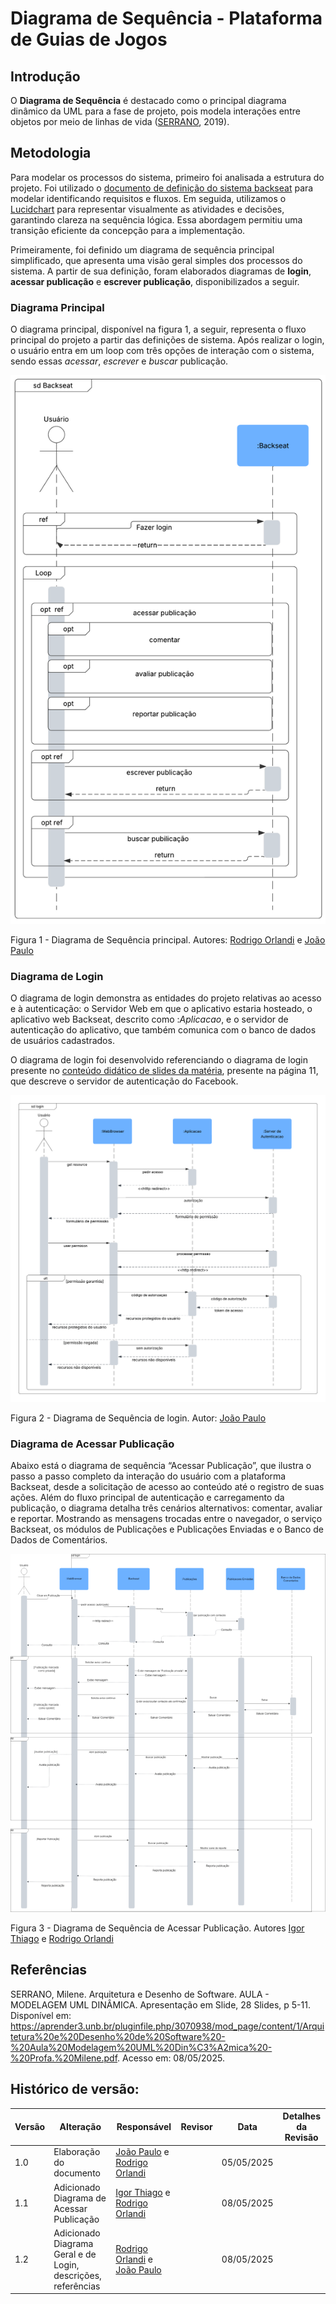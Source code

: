 
# Diagrama de Sequência - Plataforma de Guias de Jogos

## Introdução

O **Diagrama de Sequência** é destacado como o principal diagrama dinâmico da UML para a fase de projeto, pois modela interações entre objetos por meio de linhas de vida ([SERRANO](#referências), 2019).


## Metodologia

Para modelar os processos do sistema, primeiro foi analisada a estrutura do projeto. Foi utilizado o [documento de definição do sistema backseat](https://docs.google.com/document/d/1FAuYqqCOM6dSgEaRmESRIExmBsOCEnG8qxCVmocoBr8/edit?usp=sharing) para modelar identificando requisitos e fluxos. Em seguida, utilizamos o [Lucidchart](https://www.lucidchart.com/pages) para representar visualmente as atividades e decisões, garantindo clareza na sequência lógica. Essa abordagem permitiu uma transição eficiente da concepção para a implementação.

Primeiramente, foi definido um diagrama de sequência principal simplificado, que apresenta uma visão geral simples dos processos do sistema. A partir de sua definição, foram elaborados diagramas de **login**, **acessar publicação** e **escrever publicação**, disponibilizados a seguir.

### Diagrama Principal

O diagrama principal, disponível na figura 1, a seguir, representa o fluxo principal do projeto a partir das definições de sistema. Após realizar o login, o usuário entra em um loop com três opções de interação com o sistema, sendo essas *acessar*, *escrever* e *buscar* publicação. 

![DiagSeqPrincipal](../Imagens/diagSeqPrincipal.png)

Figura 1 - Diagrama de Sequência principal. Autores: [Rodrigo Orlandi](https://github.com/) e [João Paulo](https://github.com/joaombc)

### Diagrama de Login

O diagrama de login demonstra as entidades do projeto relativas ao acesso e à autenticação: o Servidor Web em que o aplicativo estaria hosteado, o aplicativo web Backseat, descrito como :*Aplicacao*, e o servidor de autenticação do aplicativo, que também comunica com o banco de dados de usuários cadastrados.

O diagrama de login foi desenvolvido referenciando o diagrama de login presente no [conteúdo didático de slides da matéria](#referências), presente na página 11, que descreve o servidor de autenticação do Facebook.

![DiagSeqLogin](../Imagens/diagSeqLogin.png)

Figura 2 - Diagrama de Sequência de login. Autor: [João Paulo](https://github.com/joaombc)

### Diagrama de Acessar Publicação

Abaixo está o diagrama de sequência “Acessar Publicação”, que ilustra o passo a passo completo da interação do usuário com a plataforma Backseat, desde a solicitação de acesso ao conteúdo até o registro de suas ações. Além do fluxo principal de autenticação e carregamento da publicação, o diagrama detalha três cenários alternativos: comentar, avaliar e reportar. Mostrando as mensagens trocadas entre o navegador, o serviço Backseat, os módulos de Publicações e Publicações Enviadas e o Banco de Dados de Comentários.


![DiagSeqIgor](../Imagens/Diagrama_Sequencia.png)


Figura 3 - Diagrama de Sequência de Acessar Publicação. Autores [Igor Thiago](https://github.com/Igor-Thiago) e [Rodrigo Orlandi](https://github.com/)


## Referências
SERRANO, Milene. Arquitetura e Desenho de Software. AULA - MODELAGEM UML DINÂMICA. Apresentação em Slide, 28 Slides, p 5-11. Disponível em: https://aprender3.unb.br/pluginfile.php/3070938/mod_page/content/1/Arquitetura%20e%20Desenho%20de%20Software%20-%20Aula%20Modelagem%20UML%20Din%C3%A2mica%20-%20Profa.%20Milene.pdf. Acesso em: 08/05/2025.


## Histórico de versão:

| Versão | Alteração                  | Responsável     | Revisor | Data       | Detalhes da Revisão |
| -      | -                          | -               | -       | -          | -                   |
| 1.0    | Elaboração do documento | [João Paulo](https://github.com/joaombc) e [Rodrigo Orlandi](https://github.com/)| | 05/05/2025 | |
| 1.1    | Adicionado Diagrama de Acessar Publicação | [Igor Thiago](https://github.com/Igor-Thiago) e [Rodrigo Orlandi](https://github.com/)| | 08/05/2025 | |
| 1.2    | Adicionado Diagrama Geral e de Login, descrições, referências | [Rodrigo Orlandi](https://github.com/) e [João Paulo](https://github.com/joaombc) | | 08/05/2025 | |
